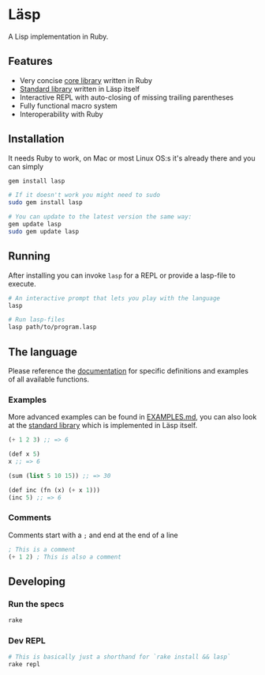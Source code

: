 # Läsp

A Lisp implementation in Ruby.

## Features

- Very concise [core library](lib/lasp/corelib.rb) written in Ruby
- [Standard library](lib/lasp/stdlib.lisp) written in Läsp itself
- Interactive REPL with auto-closing of missing trailing parentheses
- Fully functional macro system
- Interoperability with Ruby

## Installation

It needs Ruby to work, on Mac or most Linux OS:s it's already there and you can simply

```bash
gem install lasp

# If it doesn't work you might need to sudo
sudo gem install lasp

# You can update to the latest version the same way:
gem update lasp
sudo gem update lasp
```

## Running

After installing you can invoke `lasp` for a REPL or provide a lasp-file to execute.

```bash
# An interactive prompt that lets you play with the language
lasp

# Run lasp-files
lasp path/to/program.lasp
```

## The language

Please reference the [documentation](DOCUMENTATION.md) for specific definitions
and examples of all available functions.

### Examples

More advanced examples can be found in [EXAMPLES.md](EXAMPLES.md), you can also
look at the [standard library](lib/lasp/stdlib.lasp) which is implemented in
Läsp itself.

```lisp
(+ 1 2 3) ;; => 6

(def x 5)
x ;; => 6

(sum (list 5 10 15)) ;; => 30

(def inc (fn (x) (+ x 1)))
(inc 5) ;; => 6
```


### Comments

Comments start with a `;` and end at the end of a line

```lisp
; This is a comment
(+ 1 2) ; This is also a comment
```

## Developing

### Run the specs

```bash
rake
```

### Dev REPL

```bash
# This is basically just a shorthand for `rake install && lasp`
rake repl
```
